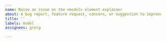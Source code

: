 ```yaml
---
name: Raise an issue on the <model> element explainer
about: A bug report, feature request, concern, or suggestion to improve the explainer
title: ''
labels: model
assignees: grorg

---
```



